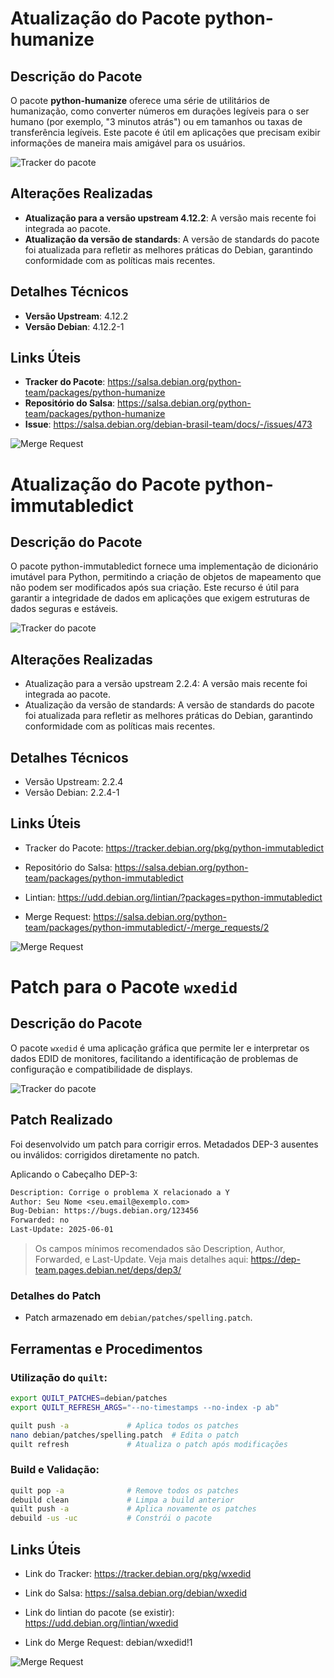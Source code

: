 # Atualização do Pacote python-humanize

## Descrição do Pacote

O pacote **python-humanize** oferece uma série de utilitários de humanização, como converter números em durações legíveis para o ser humano (por exemplo, "3 minutos atrás") ou em tamanhos ou taxas de transferência legíveis. Este pacote é útil em aplicações que precisam exibir informações de maneira mais amigável para os usuários.

![Tracker do pacote](../img/pythonHumanize.png)

## Alterações Realizadas

- **Atualização para a versão upstream 4.12.2**: A versão mais recente foi integrada ao pacote.
- **Atualização da versão de standards**: A versão de standards do pacote foi atualizada para refletir as melhores práticas do Debian, garantindo conformidade com as políticas mais recentes.
  
## Detalhes Técnicos

- **Versão Upstream**: 4.12.2
- **Versão Debian**: 4.12.2-1

## Links Úteis

- **Tracker do Pacote**: https://salsa.debian.org/python-team/packages/python-humanize
- **Repositório do Salsa**: https://salsa.debian.org/python-team/packages/python-humanize
- **Issue**: https://salsa.debian.org/debian-brasil-team/docs/-/issues/473

![Merge Request](../img/mrMaria1.png)

# Atualização do Pacote python-immutabledict

## Descrição do Pacote

O pacote python-immutabledict fornece uma implementação de dicionário imutável para Python, permitindo a criação de objetos de mapeamento que não podem ser modificados após sua criação. Este recurso é útil para garantir a integridade de dados em aplicações que exigem estruturas de dados seguras e estáveis.

![Tracker do pacote](../img/pythonImmutabledict.png)

## Alterações Realizadas

- Atualização para a versão upstream 2.2.4: A versão mais recente foi integrada ao pacote.
- Atualização da versão de standards: A versão de standards do pacote foi atualizada para refletir as melhores práticas do Debian, garantindo conformidade com as políticas mais recentes.

## Detalhes Técnicos

- Versão Upstream: 2.2.4
- Versão Debian: 2.2.4-1

## Links Úteis

- Tracker do Pacote: https://tracker.debian.org/pkg/python-immutabledict

- Repositório do Salsa: https://salsa.debian.org/python-team/packages/python-immutabledict

- Lintian: https://udd.debian.org/lintian/?packages=python-immutabledict

- Merge Request: https://salsa.debian.org/python-team/packages/python-immutabledict/-/merge_requests/2 

![Merge Request](../img/mrMaria2.png)

# Patch para o Pacote `wxedid`

## Descrição do Pacote

O pacote `wxedid` é uma aplicação gráfica que permite ler e interpretar os dados EDID de monitores, facilitando a identificação de problemas de configuração e compatibilidade de displays.

![Tracker do pacote](../img/wxedid.png)

## Patch Realizado

Foi desenvolvido um patch para corrigir erros. Metadados DEP-3 ausentes ou inválidos: corrigidos diretamente no patch.

Aplicando o Cabeçalho DEP-3:

```diff
Description: Corrige o problema X relacionado a Y
Author: Seu Nome <seu.email@exemplo.com>
Bug-Debian: https://bugs.debian.org/123456
Forwarded: no
Last-Update: 2025-06-01
```

> Os campos mínimos recomendados são Description, Author, Forwarded, e Last-Update. Veja mais detalhes aqui: https://dep-team.pages.debian.net/deps/dep3/

###  Detalhes do Patch

- Patch armazenado em `debian/patches/spelling.patch`.

##  Ferramentas e Procedimentos

### Utilização do `quilt`:

```bash
export QUILT_PATCHES=debian/patches
export QUILT_REFRESH_ARGS="--no-timestamps --no-index -p ab"

quilt push -a             # Aplica todos os patches
nano debian/patches/spelling.patch  # Edita o patch
quilt refresh             # Atualiza o patch após modificações
```

### Build e Validação:

```bash
quilt pop -a              # Remove todos os patches
debuild clean             # Limpa a build anterior
quilt push -a             # Aplica novamente os patches
debuild -us -uc           # Constrói o pacote
```

##  Links Úteis

- Link do Tracker: https://tracker.debian.org/pkg/wxedid

- Link do Salsa: https://salsa.debian.org/debian/wxedid

- Link do lintian do pacote (se existir): https://udd.debian.org/lintian/wxedid

- Link do Merge Request: debian/wxedid!1

![Merge Request](../img/mrMaria3.png)